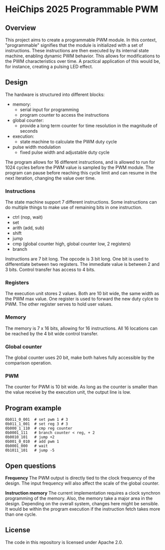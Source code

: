 # HeiChips 2025 Programmable PWM

## Overview

This project aims to create a programmable PWM module.
In this context, "programmable" signifies that the module is initialized with a set of instructions.
These instructions are then executed by its internal state machine, enabling dynamic PWM behavior.
This allows for modifications to the PWM characteristics over time.
A practical application of this would be, for instance, creating a pulsing LED effect.

## Design

The hardware is structured into different blocks:
- memory:
  - serial input for programming
  - program counter to access the instructions
- global counter:
  - provide a long term counter for time resolution in the magnitude of seconds
- execution:
  - state machine to calculate the PWM duty cycle
- pulse width modulation
  - fixed pulse width and adjustable duty cycle

The program allows for 16 different instructions, and is allowed to run for 1024
cycles before the PWM value is sampled by the PWM module.
The program can pause before reaching this cycle limit and can resume in the
next iteration, changing the value over time.

### Instructions

The state machine support 7 different instructions. Some instructions can do
multiple things to make use of remaining bits in one instruction.

- ctrl (nop, wait)
- set
- arith (add, sub)
- shift
- jump
- cmp (global counter high, global counter low, 2 registers)
- branch

Instructions are 7 bit long. The opcode is 3 bit long. One bit is used to
differentiate between two registers. The immediate value is between 2 and 3
bits. Control transfer has access to 4 bits.

### Registers

The execution unit stores 2 values. Both are 10 bit wide, the same width as the
PWM max value.
One register is used to forward the new duty cylce to PWM. The other register
serves to hold user values.

### Memory

The memory is 7 x 16 bits, allowing for 16 instructions.
All 16 locations can be reached by the 4 bit wide control transfer.

### Global counter

The global counter uses 20 bit, make both halves fully accessible by the
comparison operation.

### PWM

The counter for PWM is 10 bit wide. As long as the counter is smaller than the
value receive by the execution unit, the output line is low.

## Program example

```
0b011_0_001  # set pwm 1 # 3
0b011_1_001  # set reg 3 # 3
0b000_1_110  # cmp reg counter
0b0001_111   # branch counter < reg, + 2
0b0010_101   # jump +2
0b001_0_010  # add pwm 1
0b0001_000   # wait
0b1011_101   # jump -5
```

## Open questions

__Frequency__
The PWM output is directly tied to the clock frequency of the design.
The input frequency will also affect the scale of the global counter.

__Instruction memory__
The current implementation requires a clock synchron programming of the memory.
Also, the memory take a major area in the design.
Depending on the overall system, changes here might be sensible.
It would be within the program execution if the instruction fetch takes more
than one cycle.

## License

The code in this repository is licensed under Apache 2.0.
